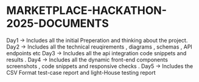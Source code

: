# MARKETPLACE-HACKATHON-2025-DOCUMENTS
Day1 -> Includes all the initial Preperation and thinking about the project.
Day2 -> Includes all the technical reuqirements , diagrams , schemas , API endpoints etc 
Day3 -> Includes all the api integration code snippets and results .
Day4 -> Includes all the dynamic front-end components screenshots , code snippets and responsive checks .
Day5 -> Includes the CSV Format test-case report and light-House testing report 
